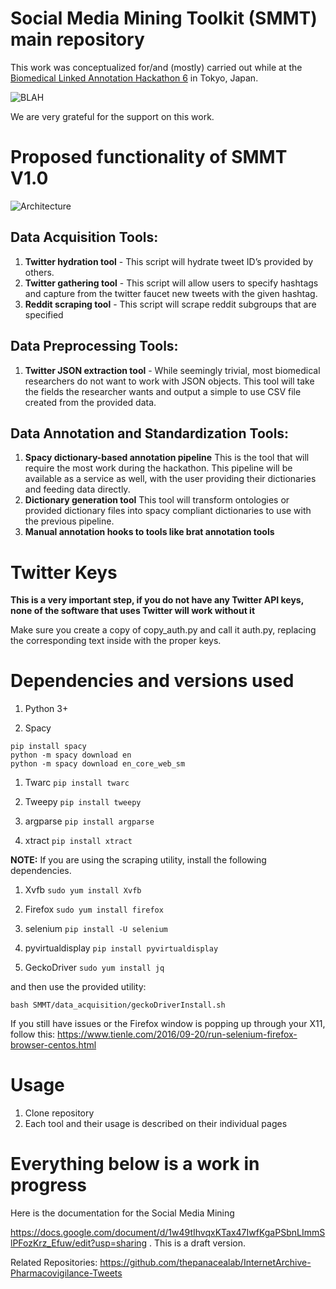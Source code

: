 # Social Media Mining Toolkit (SMMT) main repository

This work was conceptualized for/and (mostly) carried out while at the [Biomedical Linked Annotation Hackathon 6](http://blah6.linkedannotation.org/) in Tokyo, Japan.

![BLAH](http://www.jmbanda.com/blah6.png)

We are very grateful for the support on this work.

# Proposed functionality of SMMT V1.0

![Architecture](http://www.jmbanda.com/SMMT-v1.png)

## Data Acquisition Tools:
1. **Twitter hydration tool** - This script will hydrate tweet ID’s provided by others. 
1. **Twitter gathering tool** - This script will allow users to specify hashtags and capture from the twitter faucet new tweets with the given hashtag.
1. **Reddit scraping tool** - This script will scrape reddit subgroups that are specified


## Data Preprocessing Tools: 
1. **Twitter JSON extraction tool** - While seemingly trivial, most biomedical researchers do not want to work with JSON objects. This tool will take the fields the researcher wants and output a simple to use CSV file created from the provided data. 

## Data Annotation and Standardization Tools: 
1. **Spacy dictionary-based annotation pipeline** This is the tool that will require the most work during the hackathon. This pipeline will be available as a service as well, with the user providing their dictionaries and feeding data directly.  
1. **Dictionary generation tool** This tool will transform ontologies or provided dictionary files into spacy compliant dictionaries to use with the previous pipeline.
1. **Manual annotation hooks to tools like brat annotation tools** 

# Twitter Keys
**This is a very important step, if you do not have any Twitter API keys, none of the software that uses Twitter will work without it**

Make sure you create a copy of copy_auth.py and call it auth.py, replacing the corresponding text inside with the proper keys.

# Dependencies and versions used

1. Python 3+

1. Spacy
``` 
pip install spacy 
python -m spacy download en
python -m spacy download en_core_web_sm
```
1. Twarc
` pip install twarc `

1. Tweepy
` pip install tweepy `

1. argparse
` pip install argparse `

1. xtract
` pip install xtract `

**NOTE:** If you are using the scraping utility, install the following dependencies.

1. Xvfb
` sudo yum install Xvfb `

1. Firefox
` sudo yum install firefox `

1. selenium
` pip install -U selenium `

1. pyvirtualdisplay
` pip install pyvirtualdisplay `

1. GeckoDriver
` sudo yum install jq `

and then use the provided utility:

` bash SMMT/data_acquisition/geckoDriverInstall.sh `

If you still have issues or the Firefox window is popping up through your X11, follow this:
https://www.tienle.com/2016/09-20/run-selenium-firefox-browser-centos.html


# Usage

1. Clone repository
1. Each tool and their usage is described on their individual pages 

# Everything below is a work in progress

Here is the documentation for the Social Media Mining

https://docs.google.com/document/d/1w49tIhvqxKTax47IwfKgaPSbnLImmSlPFozKrz_Efuw/edit?usp=sharing  . This is a draft version.

Related Repositories:
https://github.com/thepanacealab/InternetArchive-Pharmacovigilance-Tweets

